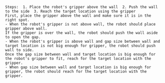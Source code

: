 
    Steps:  1. Place the robot's gripper above the wall  2. Push the wall to the side  3. Reach the target location using the gripper
    First, place the gripper above the wall and make sure it is in the right spot.
    - When the robot's gripper is not above wall, the robot should place gripper above wall.
    If the gripper is over the wall, the robot should push the wall aside to open the gap.
    - When the robot's gripper is above wall and gap size between wall and target location is not big enough for gripper, the robot should push wall to side.
    Once the gap size between wall and target location is big enough for the robot's gripper to fit, reach for the target location with the gripper.
    - When gap size between wall and target location is big enough for gripper, the robot should reach for the target location with the gripper.